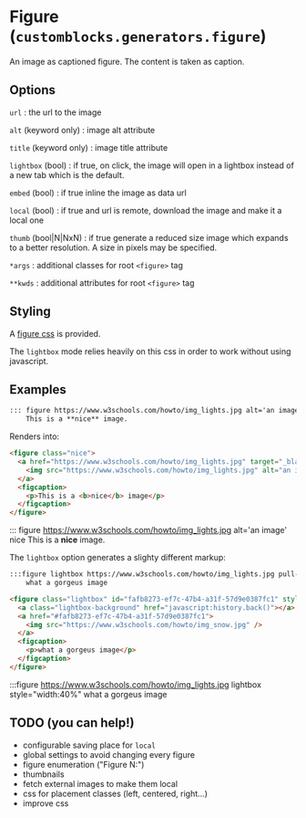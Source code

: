 # Figure (`customblocks.generators.figure`)

An image as captioned figure.
The content is taken as caption.
## Options

`url`
: the url to the image

`alt` (keyword only)
: image alt attribute

`title` (keyword only)
: image title attribute

`lightbox` (bool)
: if true, on click, the image will open in a lightbox instead of a new tab which is the default.

`embed` (bool)
: if true inline the image as data url

`local` (bool)
: if true and url is remote, download the image and make it a local one

`thumb` (bool|N|NxN)
: if true generate a reduced size image which expands to a better resolution.
  A size in pixels may be specified.

`*args`
: additional classes for root `<figure>` tag

`**kwds`
: additional attributes for root `<figure>` tag

## Styling

A [figure css](css/figure.css) is provided.

The `lightbox` mode relies heavily on this css in order to work without using javascript.

## Examples

```markdown
::: figure https://www.w3schools.com/howto/img_lights.jpg alt='an image' nice
    This is a **nice** image.
```

Renders into:

```html
<figure class="nice">
  <a href="https://www.w3schools.com/howto/img_lights.jpg" target="_blank">
    <img src="https://www.w3schools.com/howto/img_lights.jpg" alt="an image" />
  </a>
  <figcaption>
    <p>This is a <b>nice</b> image</p>
  </figcaption>
</figure>
```

::: figure https://www.w3schools.com/howto/img_lights.jpg alt='an image' nice
    This is a **nice** image.

The `lightbox` option generates a slighty different markup:

```markdown
:::figure lightbox https://www.w3schools.com/howto/img_lights.jpg pull-right style="width:40%"
    what a gorgeus image
```

```html
<figure class="lightbox" id="fafb8273-ef7c-47b4-a31f-57d9e0387fc1" style="width:40%">
  <a class="lightbox-background" href="javascript:history.back()"></a>
  <a href="#fafb8273-ef7c-47b4-a31f-57d9e0387fc1">
    <img src="https://www.w3schools.com/howto/img_snow.jpg" />
  </a>
  <figcaption>
    <p>what a gorgeus image</p>
  </figcaption>
</figure>

```

:::figure https://www.w3schools.com/howto/img_lights.jpg lightbox style="width:40%"
    what a gorgeus image


## TODO (you can help!)

- configurable saving place for `local`
- global settings to avoid changing every figure
- figure enumeration ("Figure N:")
- thumbnails
- fetch external images to make them local
- css for placement classes (left, centered, right...)
- improve css

